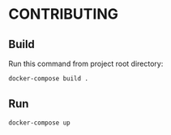 # CONTRIBUTING

## Build
Run this command from project root directory:

```bash
docker-compose build .
```

## Run

```bash
docker-compose up
```